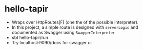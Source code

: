 
# hello-tapir

- Wraps over HttpRoutes[F] (one the of the possible interpreter). 
- In this project, a simple route is designed with `serverLogic` and documented as Swagger using `SwaggerInterpreter`
- sbt hello-tapir/run
- Try localhost:9090/docs for swagger ui